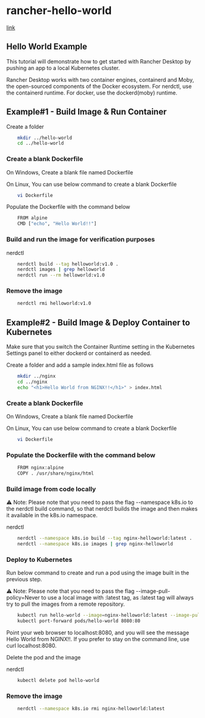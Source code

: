 # rancher-hello-world

[link](https://docs.rancherdesktop.io/how-to-guides/hello-world-example)

## Hello World Example

This tutorial will demonstrate how to get started with Rancher Desktop by pushing an app to a local Kubernetes cluster.

Rancher Desktop works with two container engines, containerd and Moby, the open-sourced components of the Docker ecosystem. For nerdctl, use the containerd runtime. For docker, use the dockerd(moby) runtime.

## Example#1 - Build Image & Run Container

Create a folder

```bash
    mkdir ../hello-world
    cd ../hello-world
```

### Create a blank Dockerfile

On Windows, Create a blank file named Dockerfile

On Linux, You can use below command to create a blank Dockerfile

```bash
    vi Dockerfile
```

Populate the Dockerfile with the command below

```bash
    FROM alpine  
    CMD ["echo", "Hello World!!"]
```

### Build and run the image for verification purposes
nerdctl

```bash
    nerdctl build --tag helloworld:v1.0 .
    nerdctl images | grep helloworld
    nerdctl run --rm helloworld:v1.0
```

### Remove the image
```bash
    nerdctl rmi helloworld:v1.0 
```

## Example#2 - Build Image & Deploy Container to Kubernetes

Make sure that you switch the Container Runtime setting in the Kubernetes Settings panel to either dockerd or containerd as needed.

Create a folder and add a sample index.html file as follows

```bash
    mkdir ../nginx
    cd ../nginx
    echo "<h1>Hello World from NGINX!!</h1>" > index.html
```

### Create a blank Dockerfile
On Windows, Create a blank file named Dockerfile

On Linux, You can use below command to create a blank Dockerfile

```bash
    vi Dockerfile
```

### Populate the Dockerfile with the command below
```bash
    FROM nginx:alpine
    COPY . /usr/share/nginx/html
```

### Build image from code locally
⚠️ Note: Please note that you need to pass the flag --namespace k8s.io to the nerdctl build command, so that nerdctl builds the image and then makes it available in the k8s.io namespace.

nerdctl

```bash
    nerdctl --namespace k8s.io build --tag nginx-helloworld:latest .
    nerdctl --namespace k8s.io images | grep nginx-helloworld
```

### Deploy to Kubernetes
Run below command to create and run a pod using the image built in the previous step.

⚠️ Note: Please note that you need to pass the flag --image-pull-policy=Never to use a local image with :latest tag, as :latest tag will always try to pull the images from a remote repository.

```bash
    kubectl run hello-world --image=nginx-helloworld:latest --image-pull-policy=Never --port=80
    kubectl port-forward pods/hello-world 8080:80
```

Point your web browser to localhost:8080, and you will see the message Hello World from NGINX!!. If you prefer to stay on the command line, use curl localhost:8080.

Delete the pod and the image

nerdctl
```bash
    kubectl delete pod hello-world
```
### Remove the image
```bash
    nerdctl --namespace k8s.io rmi nginx-helloworld:latest 
```
